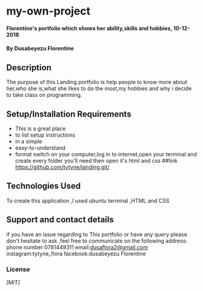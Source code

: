 # my-own-project
#### Florentine's portfolio which shows her ability,skills and hobbies, 10-12-2018
#### By **Dusabeyezu Florentine**
## Description
The purpose of this Landing portfolio is help people to know more about her,who she is,what she likes to do the most,my hobbies and why i decide to take class on programming.
## Setup/Installation Requirements
* This is a great place
* to list setup instructions
* in a simple
* easy-to-understand
* format
switch on your computer,log in to internet,open your terminal and create every folder you'll need then open it's html and css
##link
https://github.com/tytyne/landing.git/
## Technologies Used
To create this application ,I used ubuntu terminal ,HTML and CSS 
## Support and contact details
if you have an issue regarding to This portfolio or have any query  please  don't hesitate to ask ,feel free to communicate on the following address:
phone number:0781449311
email:dusaflora2@gmail.com
instagram:tytyne_flora
facebook:dusabeyezu Florentine
### License
*[MIT]*